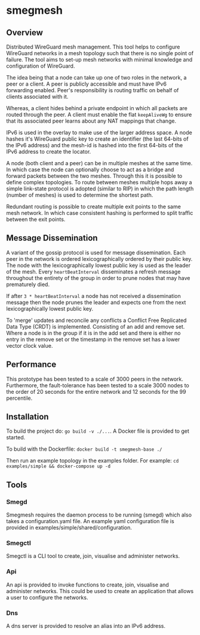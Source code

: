 # smegmesh

## Overview

Distributed WireGuard mesh management. This tool helps to configure WireGuard
networks in a mesh topology such that there is no single point of failure.
The tool aims to set-up mesh networks with minimal knowledge and
configuration of WireGuard.

The idea being that a node can take up one of two roles in the network, a
peer or a client. A peer is publicly accessible and must have IPv6 forwarding
enabled. Peer's responsibility is routing traffic on behalf of clients
associated with it.

Whereas, a client hides behind a private endpoint in which all packets are
routed through the peer. A client must enable the flat `keepAliveWg` to
ensure that its associated peer learns about any NAT mappings that change.

IPv6 is used in the overlay to make use of the larger address space.
A node hashes it's WireGuard public key to create an identifier
(the last 64-bits of the IPv6 address) and the mesh-id is hashed into
the first 64-bits of the IPv6 address to create the locator.

A node (both client and a peer) can be in multiple meshes at the same
time. In which case the node can optionally choose to act as a bridge
and forward packets between the two meshes. Through this it is possible
to define complex topologies. To route between meshes multiple hops away
a simple link-state protocol is adopted (similar to RIP) in which the
path length (number of meshes) is used to determine the shortest path.

Redundant routing is possible to create multiple exit points to the same
mesh network. In which case consistent hashing is performed to split traffic
between the exit points.

## Message Dissemination

A variant of the gossip protocol is used for message dissemination. Each peer
in the network is ordered lexicographically ordered by their public key.
The node with the lexicographically lowest public key is used as the leader
of the mesh. Every `heartBeatInterval` disseminates a refresh message
throughout the entirety of the group in order to prune nodes that may
have prematurely died.

If after `3 * heartBeatInterval` a node has not received a dissemination
message then the node prunes the leader and expects one from the next
lexicographically lowest public key.

To 'merge' updates and reconcile any conflicts a Conflict Free Replicated
Data Type (CRDT) is implemented. Consisting of an add and remove set.
Where a node is in the group if it is in the add set and there is either
no entry in the remove set or the timestamp in the remove set has a lower
vector clock value.

## Performance

This prototype has been tested to a scale of 3000 peers in the network.
Furthermore, the fault-tolerance has been tested to a scale 3000 nodes
to the order of 20 seconds for the entire network and 12 seconds
for the 99 percentile.

## Installation

To build the project do: `go build -v ./...`. A Docker file is provided
to get started.

To build with the Dockerfile:
`docker build -t smegmesh-base ./`

Then run an example topology in the examples folder. For example:
`cd examples/simple && docker-compose up -d`

## Tools

### Smegd
Smegmesh requires the daemon process to be running (smegd) which also takes
a configuration.yaml file. An example yaml configuration file is provided in
examples/simple/shared/configuration.

### Smegctl
Smegctl is a CLI tool to create, join, visualise and administer networks.

### Api
An api is provided to invoke functions to create, join, visualise and administer
networks. This could be used to create an application that allows a user
to configure the networks.

### Dns
A dns server is provided to resolve an alias into an IPv6 address.

